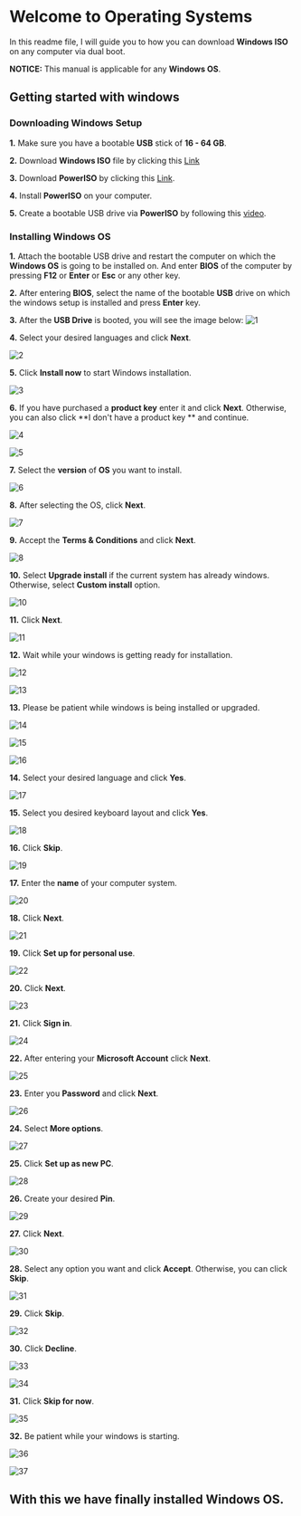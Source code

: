 # Welcome to Operating Systems

In this readme file, I will guide you to how you can download **Windows ISO** on any computer via dual boot.

**NOTICE:** This manual is applicable for any **Windows OS**.

## Getting started with windows

### Downloading Windows Setup

**1.** Make sure you have a bootable **USB** stick of **16 - 64 GB**.

**2.** Download **Windows ISO** file by clicking this [Link](https://www.microsoft.com/software-download/windows11)

**3.** Download **PowerISO** by clicking this [Link](https://www.poweriso.net/PowerISO8-x64.exe).

**4.** Install **PowerISO** on your computer.

**5.** Create a bootable USB drive via **PowerISO** by following this [video](https://youtu.be/f0Ze6IbFo00?t=4).

### Installing Windows OS

**1.** Attach the bootable USB drive and restart the computer on which the **Windows OS** is going to be installed on. And enter **BIOS** of the computer by pressing **F12** or **Enter** or **Esc** or any other key.

**2.** After entering **BIOS**, select the name of the bootable **USB** drive on which the windows setup is installed and press **Enter** key.

**3.** After the **USB Drive** is booted, you will see the image below:
![1](https://github.com/Waleed-Ahmed-05/Operating-Systems/assets/156175348/577de267-216d-43c2-959f-f4f6bb55b82f)

**4.** Select your desired languages and click **Next**.

![2](https://github.com/Waleed-Ahmed-05/Operating-Systems/assets/156175348/f6c9039c-84f2-4f7b-9ee7-229d21214491)

**5.** Click **Install now** to start Windows installation.

![3](https://github.com/Waleed-Ahmed-05/Operating-Systems/assets/156175348/e6111d4e-40da-4eaf-870a-ad0ba2589296)

**6.** If you have purchased a **product key** enter it and click **Next**. Otherwise, you can also click **I don't have a product key ** and continue.

![4](https://github.com/Waleed-Ahmed-05/Operating-Systems/assets/156175348/2b47242b-5529-4f50-ae07-a7ce372d6247)

![5](https://github.com/Waleed-Ahmed-05/Operating-Systems/assets/156175348/c2c44d73-791a-4286-b44c-8bbbc5995eef)

**7.** Select the **version** of **OS** you want to install. 

![6](https://github.com/Waleed-Ahmed-05/Operating-Systems/assets/156175348/1a16eca3-2b2b-496b-8749-7c80e58765f0)

 **8.** After selecting the OS, click **Next**.

![7](https://github.com/Waleed-Ahmed-05/Operating-Systems/assets/156175348/4a044a76-23bc-4992-8d3e-6e3979d30ced)

 **9.** Accept the **Terms & Conditions** and click **Next**.

![8](https://github.com/Waleed-Ahmed-05/Operating-Systems/assets/156175348/2fdc1318-5a8a-4eca-8581-2efc753c0589)

 **10.** Select **Upgrade install** if the current system has already windows. Otherwise, select **Custom install** option.

![10](https://github.com/Waleed-Ahmed-05/Operating-Systems/assets/156175348/533a4d5f-41db-49dc-83fa-3db9d93befd2)

 **11.** Click **Next**.

![11](https://github.com/Waleed-Ahmed-05/Operating-Systems/assets/156175348/ba5c51f9-8a2a-45d0-8e82-516e69473655)

 **12.** Wait while your windows is getting ready for installation.

![12](https://github.com/Waleed-Ahmed-05/Operating-Systems/assets/156175348/51c420a0-2013-4198-874c-5d4f894f12ab)

![13](https://github.com/Waleed-Ahmed-05/Operating-Systems/assets/156175348/2d11bac9-8ee1-431a-81ef-cad66bb3c740)

 **13.** Please be patient while windows is being installed or upgraded.

![14](https://github.com/Waleed-Ahmed-05/Operating-Systems/assets/156175348/cde3fff6-c55b-4e28-96c7-693d0f7897d4)

![15](https://github.com/Waleed-Ahmed-05/Operating-Systems/assets/156175348/f748b54f-0793-4681-8f39-ed752c16c9c5)

![16](https://github.com/Waleed-Ahmed-05/Operating-Systems/assets/156175348/32e1be2c-05ba-44a6-8f8f-2db3b927b801)

 **14.** Select your desired language and click **Yes**.

![17](https://github.com/Waleed-Ahmed-05/Operating-Systems/assets/156175348/0258e5df-74c8-4cca-b9b0-374026ccafb5)

 **15.** Select you desired keyboard layout and click **Yes**.

![18](https://github.com/Waleed-Ahmed-05/Operating-Systems/assets/156175348/16b861d6-ad75-4895-baa9-bfe26946347a)

 **16.** Click **Skip**.

![19](https://github.com/Waleed-Ahmed-05/Operating-Systems/assets/156175348/625c06f0-04d2-4255-ade5-bb9e7695407c)

 **17.** Enter the **name** of your computer system.

![20](https://github.com/Waleed-Ahmed-05/Operating-Systems/assets/156175348/3f6daf5f-edd5-41ca-b0a9-dc67169ae484)

 **18.** Click **Next**.

![21](https://github.com/Waleed-Ahmed-05/Operating-Systems/assets/156175348/fa2e0c51-199a-41df-b888-cdf84295693c)

 **19.** Click **Set up for personal use**.

![22](https://github.com/Waleed-Ahmed-05/Operating-Systems/assets/156175348/7c4c18b5-1ad7-4df4-9a3d-49fecd97d604)

 **20.** Click **Next**.

![23](https://github.com/Waleed-Ahmed-05/Operating-Systems/assets/156175348/723230f9-7e95-4430-b695-811078e741ed)

 **21.** Click **Sign in**.

![24](https://github.com/Waleed-Ahmed-05/Operating-Systems/assets/156175348/db630c7c-c08c-462f-b751-1ae8ccda4059)

 **22.** After entering your **Microsoft Account** click **Next**.

![25](https://github.com/Waleed-Ahmed-05/Operating-Systems/assets/156175348/f1015ed1-d31a-4402-97c9-001108dc7016)

 **23.** Enter you **Password** and click **Next**.

![26](https://github.com/Waleed-Ahmed-05/Operating-Systems/assets/156175348/6881def9-f7a6-43ee-b372-bdca2d0a1a48)

**24.**  Select **More options**.

![27](https://github.com/Waleed-Ahmed-05/Operating-Systems/assets/156175348/4bc2c3e3-81ec-4b72-af9f-f5acfef16db1)

**25.** Click **Set up as new PC**.

![28](https://github.com/Waleed-Ahmed-05/Operating-Systems/assets/156175348/a91e7375-e340-40e0-9e44-0a0252a8f2ef)

 **26.** Create your desired **Pin**.

![29](https://github.com/Waleed-Ahmed-05/Operating-Systems/assets/156175348/65117aff-2f30-467d-9ff6-80db05c29789)

 **27.** Click **Next**.

![30](https://github.com/Waleed-Ahmed-05/Operating-Systems/assets/156175348/ead3c6aa-4843-4d88-9aaf-f29305b188bd)

 **28.** Select any option you want and click **Accept**. Otherwise, you can click **Skip**.

![31](https://github.com/Waleed-Ahmed-05/Operating-Systems/assets/156175348/28550cb7-76b5-4ed4-92e9-f364b2d06db4)

 **29.** Click **Skip**.

![32](https://github.com/Waleed-Ahmed-05/Operating-Systems/assets/156175348/42adf4d6-dc7a-41de-8811-ecab689a2f44)

 **30.** Click **Decline**.

![33](https://github.com/Waleed-Ahmed-05/Operating-Systems/assets/156175348/9207e771-bb4f-4551-b0b2-133aab0f864d)

![34](https://github.com/Waleed-Ahmed-05/Operating-Systems/assets/156175348/8a435a63-7f86-4daa-87dd-773abc9e6733)

 **31.** Click **Skip for now**.

![35](https://github.com/Waleed-Ahmed-05/Operating-Systems/assets/156175348/f285188f-4982-4fe3-9ebc-d7feb5655301)

**32.** Be patient while your windows is starting.

![36](https://github.com/Waleed-Ahmed-05/Operating-Systems/assets/156175348/8d51b56a-21b3-4c82-a876-ae09a96c2351)

![37](https://github.com/Waleed-Ahmed-05/Operating-Systems/assets/156175348/3e4eb45d-3e75-44e4-a155-4f0d3b57ca46)

 ## With this we have finally installed Windows OS.
